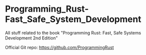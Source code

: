 # Programming_Rust-Fast_Safe_System_Development

All stuff related to the book "Programming Rust: Fast, Safe Systems Development 2nd Edition"

Official Git repo:
https://github.com/ProgrammingRust
